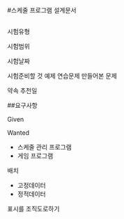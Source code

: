 #스케줄 프로그램 설계문서




##

시험유형

시험범위

시험날짜

시험준비할 것
예제
연습문제
만들어본 문제




약속 추천일

##요구사항

Given

Wanted
- 스케줄 관리 프로그램
- 게임 프로그램



배치
- 고정데이터
- 정적데이터

표시를 조직도로하기



